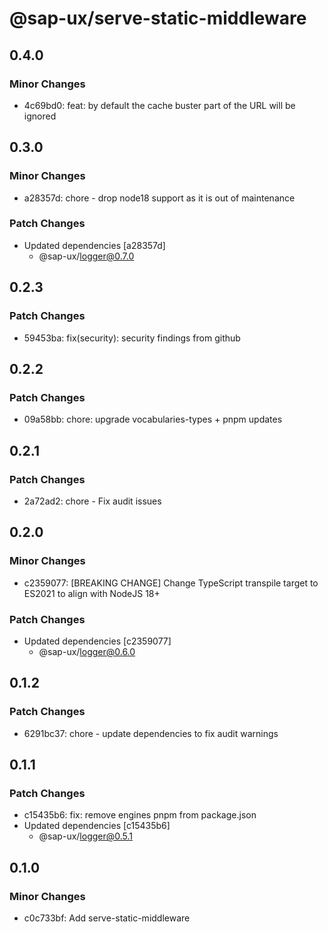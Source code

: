 # @sap-ux/serve-static-middleware

## 0.4.0

### Minor Changes

-   4c69bd0: feat: by default the cache buster part of the URL will be ignored

## 0.3.0

### Minor Changes

-   a28357d: chore - drop node18 support as it is out of maintenance

### Patch Changes

-   Updated dependencies [a28357d]
    -   @sap-ux/logger@0.7.0

## 0.2.3

### Patch Changes

-   59453ba: fix(security): security findings from github

## 0.2.2

### Patch Changes

-   09a58bb: chore: upgrade vocabularies-types + pnpm updates

## 0.2.1

### Patch Changes

-   2a72ad2: chore - Fix audit issues

## 0.2.0

### Minor Changes

-   c2359077: [BREAKING CHANGE] Change TypeScript transpile target to ES2021 to align with NodeJS 18+

### Patch Changes

-   Updated dependencies [c2359077]
    -   @sap-ux/logger@0.6.0

## 0.1.2

### Patch Changes

-   6291bc37: chore - update dependencies to fix audit warnings

## 0.1.1

### Patch Changes

-   c15435b6: fix: remove engines pnpm from package.json
-   Updated dependencies [c15435b6]
    -   @sap-ux/logger@0.5.1

## 0.1.0

### Minor Changes

-   c0c733bf: Add serve-static-middleware
